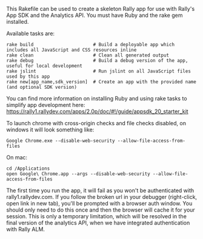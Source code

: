 This Rakefile can be used to create a skeleton Rally app for use with Rally's App SDK and the Analytics API.  You must have Ruby and the rake gem installed.

Available tasks are:

    rake build                      # Build a deployable app which includes all JavaScript and CSS resources inline
    rake clean                      # Clean all generated output
    rake debug                      # Build a debug version of the app, useful for local development
    rake jslint                     # Run jslint on all JavaScript files used by this app
    rake new[app_name,sdk_version]  # Create an app with the provided name (and optional SDK version)
    
You can find more information on installing Ruby and using rake tasks to simplify app development here: https://rally1.rallydev.com/apps/2.0p/doc/#!/guide/appsdk_20_starter_kit

To launch chrome with cross-origin checks and file checks disabled, on windows it will look something like:

    Google Chrome.exe --disable-web-security --allow-file-access-from-files

On mac:

    cd /Applications
    open Google\ Chrome.app --args --disable-web-security --allow-file-access-from-files

The first time you run the app, it will fail as you won't be authenticated with rally1.rallydev.com.
If you follow the broken url in your debugger (right-click, open link in new tab), you'll be prompted with a browser auth window.
You should only need to do this once and then the browser will cache it for your session.  This is only a temporary limitation, which
will be resolved in the final version of the analytics API, when we have integrated authentication with Rally ALM.

